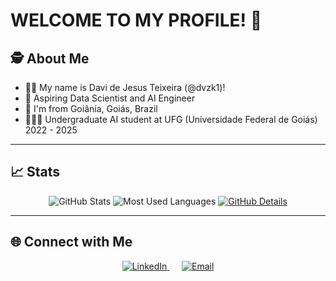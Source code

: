 # WELCOME TO MY PROFILE! 👋

## 🕵️ About Me

- 🙋‍♂️ My name is Davi de Jesus Teixeira (@dvzk1)!
- 🚀 Aspiring Data Scientist and AI Engineer
- 📌 I'm from Goiânia, Goiás, Brazil
- 👨🏻‍🏫 Undergraduate AI student at UFG (Universidade Federal de Goiás) 2022 - 2025

---

## 📈 Stats

<div align="center"> <!-- GitHub Readme Stats --> <img src="https://github-readme-stats.vercel.app/api?username=dvzk1&show_icons=true&theme=github_dark&count_private=true" alt="GitHub Stats" /> <!-- Most Used Languages -->



<img src="https://github-readme-stats.vercel.app/api/top-langs/?username=dvzk1&layout=compact&theme=github_dark" alt="Most Used Languages" />

<!-- GitHub Profile Summary Cards -->



<a href="https://github.com/vn7n24fzkq/github-profile-summary-cards">
<img src="http://github-profile-summary-cards.vercel.app/api/cards/profile-details?username=dvzk1&theme=github_dark" alt="GitHub Details" />
</a>

</div>

---

## 🌐 Connect with Me

<div align="center">
  <a href="https://www.linkedin.com/in/davi-de-jesus-teixeira-680998243/">
    <img src="https://img.shields.io/badge/-LinkedIn-0077B5?logo=linkedin&logoColor=white" alt="LinkedIn" />
  </a>
  &nbsp;&nbsp;&nbsp;&nbsp;
  <a href="mailto:dvjteixeira@gmail.com">
    <img src="https://img.shields.io/badge/-Email-D14836?logo=gmail&logoColor=white" alt="Email" />
  </a>
</div>
